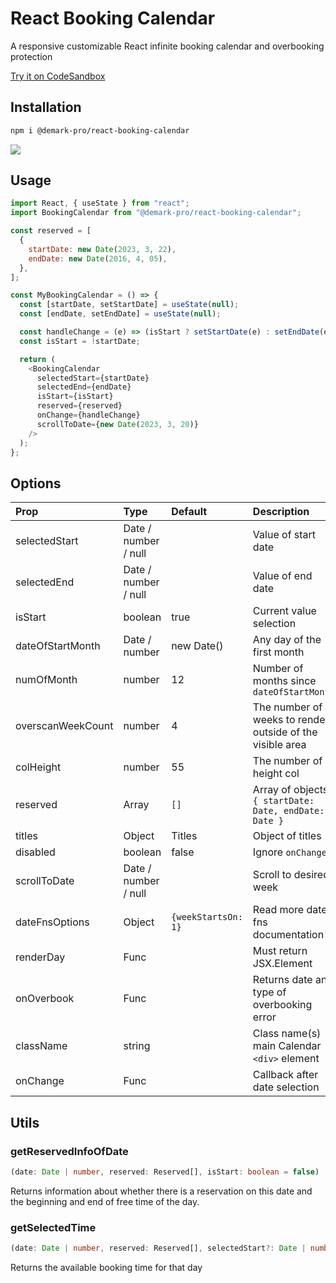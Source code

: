 # React Booking Calendar

A responsive customizable React infinite booking calendar and overbooking protection

[Try it on CodeSandbox](https://codesandbox.io/s/react-booking-calendar-example-t9sdt0)

## Installation

```bash
npm i @demark-pro/react-booking-calendar
```

![](https://media.giphy.com/media/GbZsTiqONHQ65ZcUNv/giphy.gif)

## Usage

```js
import React, { useState } from "react";
import BookingCalendar from "@demark-pro/react-booking-calendar";

const reserved = [
  {
    startDate: new Date(2023, 3, 22),
    endDate: new Date(2016, 4, 05),
  },
];

const MyBookingCalendar = () => {
  const [startDate, setStartDate] = useState(null);
  const [endDate, setEndDate] = useState(null);

  const handleChange = (e) => (isStart ? setStartDate(e) : setEndDate(e));
  const isStart = !startDate;

  return (
    <BookingCalendar
      selectedStart={startDate}
      selectedEnd={endDate}
      isStart={isStart}
      reserved={reserved}
      onChange={handleChange}
      scrollToDate={new Date(2023, 3, 20)}
    />
  );
};
```

## Options

| Prop              | Type                 | Default             | Description                                               |
| :---------------- | :------------------- | :------------------ | :-------------------------------------------------------- |
| selectedStart     | Date / number / null |                     | Value of start date                                       |
| selectedEnd       | Date / number / null |                     | Value of end date                                         |
| isStart           | boolean              | true                | Current value selection                                   |
| dateOfStartMonth  | Date / number        | new Date()          | Any day of the first month                                |
| numOfMonth        | number               | 12                  | Number of months since `dateOfStartMonth`                 |
| overscanWeekCount | number               | 4                   | The number of weeks to render outside of the visible area |
| colHeight         | number               | 55                  | The number of height col                                  |
| reserved          | Array                | `[]`                | Array of objects `{ startDate: Date, endDate: Date }`     |
| titles            | Object               | Titles              | Object of titles                                          |
| disabled          | boolean              | false               | Ignore `onChange`                                         |
| scrollToDate      | Date / number / null |                     | Scroll to desired week                                    |
| dateFnsOptions    | Object               | `{weekStartsOn: 1}` | Read more date-fns documentation                          |
| renderDay         | Func                 |                     | Must return JSX.Element                                   |
| onOverbook        | Func                 |                     | Returns date and type of overbooking error                |
| className         | string               |                     | Class name(s) main Calendar `<div>` element               |
| onChange          | Func                 |                     | Callback after date selection                             |

## Utils

### getReservedInfoOfDate

```ts
(date: Date | number, reserved: Reserved[], isStart: boolean = false)
```

Returns information about whether there is a reservation on this date and the beginning and end of free time of the day.

### getSelectedTime

```ts
(date: Date | number, reserved: Reserved[], selectedStart?: Date | number | null)`
```

Returns the available booking time for that day
